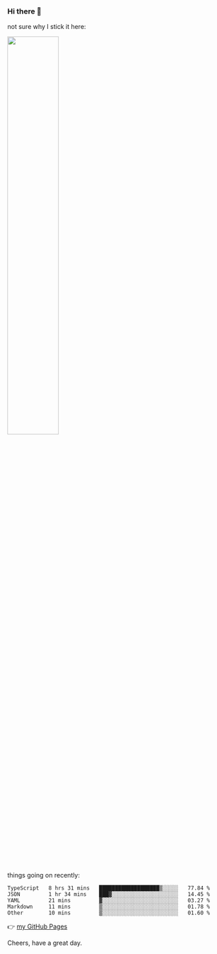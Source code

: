 ### Hi there 👋

not sure why I stick it here:

[<img width="48%" src="https://github-readme-stats.vercel.app/api?username=ykzhukian&show_icons=true&theme=dracula">](https://github.com/anuraghazra/github-readme-stats)


things going on recently:

<!--START_SECTION:waka-->

```text
TypeScript   8 hrs 31 mins   ███████████████████▒░░░░░   77.84 %
JSON         1 hr 34 mins    ███▓░░░░░░░░░░░░░░░░░░░░░   14.45 %
YAML         21 mins         ▓░░░░░░░░░░░░░░░░░░░░░░░░   03.27 %
Markdown     11 mins         ▒░░░░░░░░░░░░░░░░░░░░░░░░   01.78 %
Other        10 mins         ▒░░░░░░░░░░░░░░░░░░░░░░░░   01.60 %
```

<!--END_SECTION:waka-->

👉 [my GitHub Pages](https://ykzhukian.github.io)

Cheers, have a great day.


